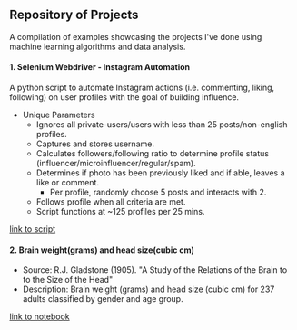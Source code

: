 
## Repository of Projects

A compilation of examples showcasing the projects I've done using machine learning algorithms and data analysis.

#### 1. Selenium Webdriver - Instagram Automation
A python script to automate Instagram actions (i.e. commenting, liking, following) on user profiles with the goal of building influence. 

- Unique Parameters
  - Ignores all private-users/users with less than 25 posts/non-english profiles.
  - Captures and stores username.
  - Calculates followers/following ratio to determine profile status (influencer/microinfluencer/regular/spam).
  - Determines if photo has been previously liked and if able, leaves a like or comment.
    - Per profile, randomly choose 5 posts and interacts with 2.
  - Follows profile when all criteria are met.
  - Script functions at ~125 profiles per 25 mins. 

[link to script](https://github.com/jimcel-tangonan/exploring-datasets/tree/master/%5B1%5Dautomate-instagram-actions)


#### 2. Brain weight(grams) and head size(cubic cm)
  - Source: R.J. Gladstone (1905). "A Study of the Relations of the Brain to to the Size of the Head"
  - Description: Brain weight (grams) and head size (cubic cm) for 237 adults classified by gender and age group.
  
  [link to notebook](https://github.com/jimcel-tangonan/exploring-datasets/blob/master/%5B2%5Dmachine-learning/Brain%20weight(grams)%20and%20head%20size(cubic%20cm).ipynb)

